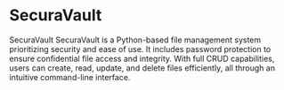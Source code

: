 # SecuraVault
SecuraVault SecuraVault is a Python-based file management system prioritizing security and ease of use. It includes password protection to ensure confidential file access and integrity. With full CRUD capabilities, users can create, read, update, and delete files efficiently, all through an intuitive command-line interface.
